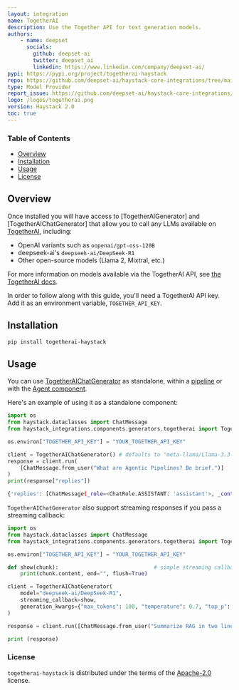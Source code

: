 ```yaml
---
layout: integration
name: TogetherAI
description: Use the Together API for text generation models.
authors:
    - name: deepset 
      socials:
        github: deepset-ai
        twitter: deepset_ai
        linkedin: https://www.linkedin.com/company/deepset-ai/
pypi: https://pypi.org/project/togetherai-haystack
repo: https://github.com/deepset-ai/haystack-core-integrations/tree/main/integrations/togetherai
type: Model Provider
report_issue: https://github.com/deepset-ai/haystack-core-integrations/issues
logo: /logos/togetherai.png
version: Haystack 2.0
toc: true
---
```


### **Table of Contents**
- [Overview](#overview)
- [Installation](#installation)
- [Usage](#usage)
- [License](#license)

## Overview

Once installed you will have access to [TogetherAIGenerator] and [TogetherAIChatGenerator] that allow
you to call any LLMs available on [TogetherAI](https://www.together.ai/), including:

- OpenAI variants such as `oopenai/gpt-oss-120B`
- deepseek-ai's `deepseek-ai/DeepSeek-R1`
- Other open-source models (Llama 2, Mixtral, etc.)

For more information on models available via the TogetherAI API, see [the TogetherAI docs](https://www.together.ai/models).

In order to follow along with this guide, you'll need a TogetherAI API key. Add it as an environment variable, `TOGETHER_API_KEY`.

## Installation

```bash
pip install togetherai-haystack
```

## Usage
You can use [TogetherAIChatGenerator](https://docs.haystack.deepset.ai/docs/togetheraichatgenerator) as standalone, within a [pipeline](https://docs.haystack.deepset.ai/docs/pipelines) or with the [Agent component](https://docs.haystack.deepset.ai/docs/agent).

Here's an example of using it as a standalone component:

```python
import os
from haystack.dataclasses import ChatMessage
from haystack_integrations.components.generators.togetherai import TogetherAIChatGenerator

os.environ["TOGETHER_API_KEY"] = "YOUR_TOGETHER_API_KEY"

client = TogetherAIChatGenerator() # defaults to "meta-llama/Llama-3.3-70B-Instruct-Turbo",
response = client.run(
    [ChatMessage.from_user("What are Agentic Pipelines? Be brief.")]
)
print(response["replies"])

```
```bash
{'replies': [ChatMessage(_role=<ChatRole.ASSISTANT: 'assistant'>, _content=[TextContent(text='The capital of Vietnam is Hanoi.')], _name=None, _meta={'model': 'meta-llama/Llama-3.3-70B-Instruct-Turbo', 'index': 0, 'finish_reason': 'stop', 'usage': {'completion_tokens': 8, 'prompt_tokens': 13, 'total_tokens': 21, 'completion_tokens_details': CompletionTokensDetails(accepted_prediction_tokens=None, audio_tokens=None, reasoning_tokens=0, rejected_prediction_tokens=None), 'prompt_tokens_details': PromptTokensDetails(audio_tokens=None, cached_tokens=0)}})]}
```
`TogetherAIChatGenerator` also support streaming responses if you pass a streaming callback:

```python
import os
from haystack.dataclasses import ChatMessage
from haystack_integrations.components.generators.togetherai import TogetherAIChatGenerator

os.environ["TOGETHER_API_KEY"] = "YOUR_TOGETHER_API_KEY"

def show(chunk):                              # simple streaming callback
    print(chunk.content, end="", flush=True)

client = TogetherAIChatGenerator(
    model="deepseek-ai/DeepSeek-R1",
    streaming_callback=show,
    generation_kwargs={"max_tokens": 100, "temperature": 0.7, "top_p": 0.9},
)

response = client.run([ChatMessage.from_user("Summarize RAG in two lines.")])

print (response)

```

### License

`togetherai-haystack` is distributed under the terms of the [Apache-2.0](https://spdx.org/licenses/Apache-2.0.html) license.
